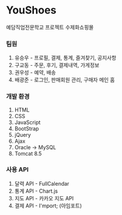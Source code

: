 # YouShoes
예담직업전문학교 프로젝트 수제화쇼핑몰


### 팀원
1. 유승우 - 프로필, 결제, 통계, 즐겨찾기, 공지사항 
2. 구교동 - 주문, 후기, 결제내역, 가게정보
3. 권우성 - 예약, 배송 
4. 배광준 - 로그인, 판매회원 관리, 구매자 메인 홈


### 개발 환경
1. HTML
2. CSS
3. JavaScript
4. BootStrap
5. jQuery
6. Ajax
7. Oracle -> MySQL
8. Tomcat 8.5


### 사용 API
1. 달력 API - FullCalendar
2. 통계 API - Chart.js
3. 지도 API - 카카오 지도 API
4. 결제 API - I'mport; (아임포트)
